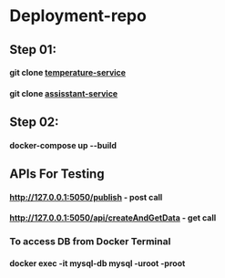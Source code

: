 # Deployment-repo

## Step 01:

#### git clone [temperature-service](https://github.com/Scalable-servicesproject4455/temperature-service.git)
#### git clone [assisstant-service](https://github.com/Scalable-servicesproject4455/assistant-service.git)

## Step 02:
#### docker-compose up --build

## APIs For Testing
#### http://127.0.0.1:5050/publish - post call
#### http://127.0.0.1:5050/api/createAndGetData - get call

### To access DB from Docker Terminal
#### docker exec -it mysql-db mysql -uroot -proot

